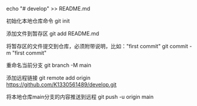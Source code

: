 echo "# develop" >> README.md

初始化本地仓库命令
git init

添加文件到暂存区
git add README.md

将暂存区的文件提交到仓库，必须附带说明，比如："first commit"
git commit -m "first commit"

重命名当前分支
git branch -M main

添加远程链接
git remote add origin https://github.com/K1330561489/develop.git

将本地仓库main分支的内容推送到远程
git push -u origin main
